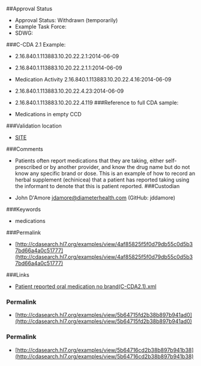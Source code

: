 ##Approval Status 

* Approval Status: Withdrawn (temporarily)
* Example Task Force: 
* SDWG: 

###C-CDA 2.1 Example: 

* 2.16.840.1.113883.10.20.22.2.1:2014-06-09

* 2.16.840.1.113883.10.20.22.2.1.1:2014-06-09

* Medication Activity 2.16.840.1.113883.10.20.22.4.16:2014-06-09

* 2.16.840.1.113883.10.20.22.4.23:2014-06-09
* 2.16.840.1.113883.10.20.22.4.119
###Reference to full CDA sample:
* Medications in empty CCD


###Validation location

* [SITE](https://sitenv.org/sandbox-ccda/ccda-validator)


###Comments

* Patients often report medications that they are taking, either self-prescribed or by another provider, and know the drug name but do not know any specific brand or dose. This is an example of how to record an herbal supplement (echinicea) that a patient has reported taking using the informant to denote that this is patient reported.
###Custodian

* John D'Amore jdamore@diameterhealth.com (GitHub: jddamore)



###Keywords

* medications


###Permalink 

* [http://cdasearch.hl7.org/examples/view/4af85825f5f0d79db55c0d5b37bd66a4a0c51777](http://cdasearch.hl7.org/examples/view/4af85825f5f0d79db55c0d5b37bd66a4a0c51777)

###Links 

* [Patient reported oral medication no brand(C-CDA2.1).xml](https://github.com/HL7/C-CDA-Examples/tree/master/Medications/Patient%20reported%20oral%20medication/Patient%20reported%20oral%20medication%20no%20brand%28C-CDA2.1%29.xml)


### Permalink 

* [http://cdasearch.hl7.org/examples/view/5b64715fd2b38b897b941ad0](http://cdasearch.hl7.org/examples/view/5b64715fd2b38b897b941ad0)

### Permalink 

* [http://cdasearch.hl7.org/examples/view/5b64716cd2b38b897b941b38](http://cdasearch.hl7.org/examples/view/5b64716cd2b38b897b941b38)
